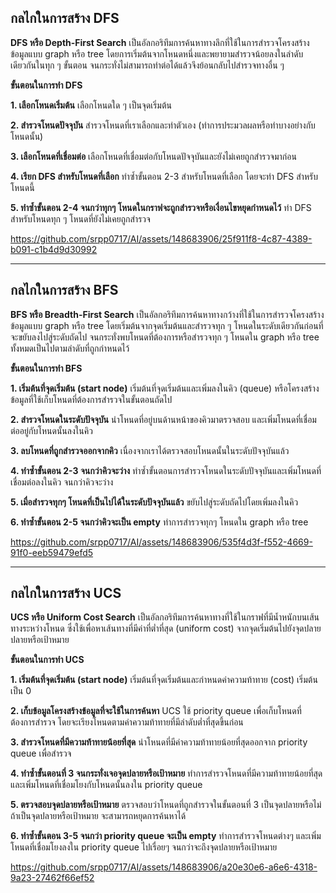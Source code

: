 ## กลไกในการสร้าง DFS

__DFS หรือ Depth-First Search__ เป็นอัลกอริทึมการค้นหาทางลึกที่ใช้ในการสำรวจโครงสร้างข้อมูลแบบ graph หรือ tree โดยการเริ่มต้นจากโหนดหนึ่งและพยายามสำรวจน้อยลงในลำดับเดียวกันในทุก ๆ ขั้นตอน จนกระทั่งไม่สามารถทำต่อได้แล้วจึงย้อนกลับไปสำรวจทางอื่น ๆ

__ขั้นตอนในการทำ DFS__

__1. เลือกโหนดเริ่มต้น__ เลือกโหนดใด ๆ เป็นจุดเริ่มต้น

__2. สำรวจโหนดปัจจุบัน__ สำรวจโหนดที่เราเลือกและทำตัวเอง (ทำการประมวลผลหรือทำบางอย่างกับโหนดนั้น)

__3. เลือกโหนดที่เชื่อมต่อ__ เลือกโหนดที่เชื่อมต่อกับโหนดปัจจุบันและยังไม่เคยถูกสำรวจมาก่อน

__4. เรียก DFS สำหรับโหนดที่เลือก__ ทำซ้ำขั้นตอน 2-3 สำหรับโหนดที่เลือก โดยจะทำ DFS สำหรับโหนดนี้

__5. ทำซ้ำขั้นตอน 2-4 จนกว่าทุกๆ โหนดในกราฟจะถูกสำรวจหรือเงื่อนไขหยุดกำหนดไว้__ ทำ DFS สำหรับโหนดทุก ๆ โหนดที่ยังไม่เคยถูกสำรวจ



https://github.com/srpp0717/AI/assets/148683906/25f911f8-4c87-4389-b091-c1b4d9d30992



---

## กลไกในการสร้าง BFS

__BFS หรือ Breadth-First Search__ เป็นอัลกอริทึมการค้นหาทางกว้างที่ใช้ในการสำรวจโครงสร้างข้อมูลแบบ graph หรือ tree โดยเริ่มต้นจากจุดเริ่มต้นและสำรวจทุก ๆ โหนดในระดับเดียวกันก่อนที่จะขยับลงไปสู่ระดับถัดไป จนกระทั่งพบโหนดที่ต้องการหรือสำรวจทุก ๆ โหนดใน graph หรือ tree ทั้งหมดเป็นไปตามลำดับที่ถูกกำหนดไว้

__ขั้นตอนในการทำ BFS__

__1. เริ่มต้นที่จุดเริ่มต้น (start node)__ เริ่มต้นที่จุดเริ่มต้นและเพิ่มลงในคิว (queue) หรือโครงสร้างข้อมูลที่ใช้เก็บโหนดที่ต้องการสำรวจในขั้นตอนถัดไป

__2. สำรวจโหนดในระดับปัจจุบัน__ นำโหนดที่อยู่บนด้านหน้าของคิวมาตรวจสอบ และเพิ่มโหนดที่เชื่อมต่ออยู่กับโหนดนั้นลงในคิว

__3. ลบโหนดที่ถูกสำรวจออกจากคิว__ เนื่องจากเราได้ตรวจสอบโหนดนั้นในระดับปัจจุบันแล้ว

__4. ทำซ้ำขั้นตอน 2-3 จนกว่าคิวจะว่าง__ ทำซ้ำขั้นตอนการสำรวจโหนดในระดับปัจจุบันและเพิ่มโหนดที่เชื่อมต่อลงในคิว จนกว่าคิวจะว่าง

__5. เมื่อสำรวจทุกๆ โหนดที่เป็นไปได้ในระดับปัจจุบันแล้ว__ ขยับไปสู่ระดับถัดไปโดยเพิ่มลงในคิว

__6. ทำซ้ำขั้นตอน 2-5 จนกว่าคิวจะเป็น empty__ ทำการสำรวจทุกๆ โหนดใน graph หรือ tree



https://github.com/srpp0717/AI/assets/148683906/535f4d3f-f552-4669-91f0-eeb59479efd5



---

## กลไกในการสร้าง UCS

__UCS หรือ Uniform Cost Search__ เป็นอัลกอริทึมการค้นหาทางที่ใช้ในกราฟที่มีน้ำหนักบนเส้นทางระหว่างโหนด ซึ่งใช้เพื่อหาเส้นทางที่มีค่าที่ต่ำที่สุด (uniform cost) จากจุดเริ่มต้นไปยังจุดปลายปลายหรือเป้าหมาย

__ขั้นตอนในการทำ UCS__

__1. เริ่มต้นที่จุดเริ่มต้น (start node)__ เริ่มต้นที่จุดเริ่มต้นและกำหนดค่าความท้าทาย (cost) เริ่มต้นเป็น 0

__2. เก็บข้อมูลโครงสร้างข้อมูลที่จะใช้ในการค้นหา__ UCS ใช้ priority queue เพื่อเก็บโหนดที่ต้องการสำรวจ โดยจะเรียงโหนดตามค่าความท้าทายที่มีลำดับต่ำที่สุดขึ้นก่อน

__3. สำรวจโหนดที่มีความท้าทายน้อยที่สุด__ นำโหนดที่มีค่าความท้าทายน้อยที่สุดออกจาก priority queue เพื่อสำรวจ

__4. ทำซ้ำขั้นตอนที่ 3 จนกระทั่งเจอจุดปลายหรือเป้าหมาย__ ทำการสำรวจโหนดที่มีความท้าทายน้อยที่สุด และเพิ่มโหนดที่เชื่อมโยงกับโหนดนั้นลงใน priority queue

__5. ตรวจสอบจุดปลายหรือเป้าหมาย__ ตรวจสอบว่าโหนดที่ถูกสำรวจในขั้นตอนที่ 3 เป็นจุดปลายหรือไม่ ถ้าเป็นจุดปลายหรือเป้าหมาย จะสามารถหยุดการค้นหาได้

__6. ทำซ้ำขั้นตอน 3-5 จนกว่า priority queue จะเป็น empty__ ทำการสำรวจโหนดต่างๆ และเพิ่มโหนดที่เชื่อมโยงลงใน priority queue ไปเรื่อยๆ จนกว่าจะถึงจุดปลายหรือเป้าหมาย



https://github.com/srpp0717/AI/assets/148683906/a20e30e6-a6e6-4318-9a23-27462f66ef52



